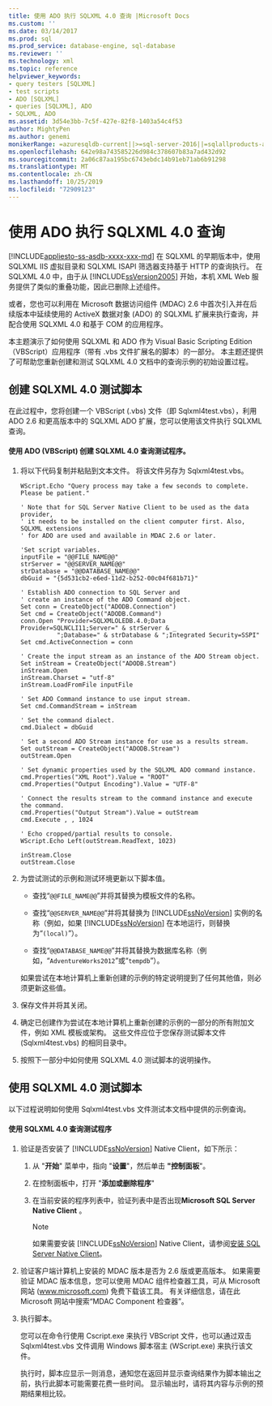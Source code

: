 ```yaml
---
title: 使用 ADO 执行 SQLXML 4.0 查询 |Microsoft Docs
ms.custom: ''
ms.date: 03/14/2017
ms.prod: sql
ms.prod_service: database-engine, sql-database
ms.reviewer: ''
ms.technology: xml
ms.topic: reference
helpviewer_keywords:
- query testers [SQLXML]
- test scripts
- ADO [SQLXML]
- queries [SQLXML], ADO
- SQLXML, ADO
ms.assetid: 3d54e3bb-7c5f-427e-82f8-1403a54c4f53
author: MightyPen
ms.author: genemi
monikerRange: =azuresqldb-current||>=sql-server-2016||=sqlallproducts-allversions||>=sql-server-linux-2017||=azuresqldb-mi-current
ms.openlocfilehash: 642e98a743585226d984c378607b83a7ad432d92
ms.sourcegitcommit: 2a06c87aa195bc6743ebdc14b91eb71ab6b91298
ms.translationtype: MT
ms.contentlocale: zh-CN
ms.lasthandoff: 10/25/2019
ms.locfileid: "72909123"
---
```

# <a name="using-ado-to-execute-sqlxml-40-queries"></a>使用 ADO 执行 SQLXML 4.0 查询
[!INCLUDE[appliesto-ss-asdb-xxxx-xxx-md](../../includes/appliesto-ss-asdb-xxxx-xxx-md.md)]
  在 SQLXML 的早期版本中，使用 SQLXML IIS 虚拟目录和 SQLXML ISAPI 筛选器支持基于 HTTP 的查询执行。 在 SQLXML 4.0 中，由于从 [!INCLUDE[ssVersion2005](../../includes/ssversion2005-md.md)] 开始，本机 XML Web 服务提供了类似的重叠功能，因此已删除上述组件。  
  
 或者，您也可以利用在 Microsoft 数据访问组件 (MDAC) 2.6 中首次引入并在后续版本中延续使用的 ActiveX 数据对象 (ADO) 的 SQLXML 扩展来执行查询，并配合使用 SQLXML 4.0 和基于 COM 的应用程序。  
  
 本主题演示了如何使用 SQLXML 和 ADO 作为 Visual Basic Scripting Edition （VBScript）应用程序（带有 .vbs 文件扩展名的脚本）的一部分。 本主题还提供了可帮助您重新创建和测试 SQLXML 4.0 文档中的查询示例的初始设置过程。  
  
## <a name="creating-the-sqlxml-40-test-script"></a>创建 SQLXML 4.0 测试脚本  
 在此过程中，您将创建一个 VBScript (.vbs) 文件（即 Sqlxml4test.vbs），利用 ADO 2.6 和更高版本中的 SQLXML ADO 扩展，您可以使用该文件执行 SQLXML 查询。  
  
#### <a name="to-create-the-sqlxml-40-query-tester-using-ado-vbscript"></a>使用 ADO (VBScript) 创建 SQLXML 4.0 查询测试程序。  
  
1.  将以下代码复制并粘贴到文本文件。 将该文件另存为 Sqlxml4test.vbs。  
  
    ```  
    WScript.Echo "Query process may take a few seconds to complete. Please be patient."  
  
    ' Note that for SQL Server Native Client to be used as the data provider,  
    ' it needs to be installed on the client computer first. Also, SQLXML extensions   
    ' for ADO are used and available in MDAC 2.6 or later.  
  
    'Set script variables.  
    inputFile = "@@FILE_NAME@@"  
    strServer = "@@SERVER_NAME@@"  
    strDatabase = "@@DATABASE_NAME@@"  
    dbGuid = "{5d531cb2-e6ed-11d2-b252-00c04f681b71}"  
  
    ' Establish ADO connection to SQL Server and   
    ' create an instance of the ADO Command object.  
    Set conn = CreateObject("ADODB.Connection")  
    Set cmd = CreateObject("ADODB.Command")  
    conn.Open "Provider=SQLXMLOLEDB.4.0;Data Provider=SQLNCLI11;Server=" & strServer & _  
              ";Database=" & strDatabase & ";Integrated Security=SSPI"  
    Set cmd.ActiveConnection = conn  
  
    ' Create the input stream as an instance of the ADO Stream object.  
    Set inStream = CreateObject("ADODB.Stream")  
    inStream.Open  
    inStream.Charset = "utf-8"  
    inStream.LoadFromFile inputFile  
  
    ' Set ADO Command instance to use input stream.  
    Set cmd.CommandStream = inStream  
  
    ' Set the command dialect.  
    cmd.Dialect = dbGuid  
  
    ' Set a second ADO Stream instance for use as a results stream.   
    Set outStream = CreateObject("ADODB.Stream")  
    outStream.Open  
  
    ' Set dynamic properties used by the SQLXML ADO command instance.   
    cmd.Properties("XML Root").Value = "ROOT"  
    cmd.Properties("Output Encoding").Value = "UTF-8"  
  
    ' Connect the results stream to the command instance and execute the command.  
    cmd.Properties("Output Stream").Value = outStream  
    cmd.Execute , , 1024  
  
    ' Echo cropped/partial results to console.  
    WScript.Echo Left(outStream.ReadText, 1023)  
  
    inStream.Close  
    outStream.Close  
    ```  
  
2.  为尝试测试的示例和测试环境更新以下脚本值。  
  
    -   查找“`@@FILE_NAME@@`”并将其替换为模板文件的名称。  
  
    -   查找“`@@SERVER_NAME@@`”并将其替换为 [!INCLUDE[ssNoVersion](../../includes/ssnoversion-md.md)] 实例的名称（例如，如果 [!INCLUDE[ssNoVersion](../../includes/ssnoversion-md.md)] 在本地运行，则替换为“`(local)`”）。  
  
    -   查找“`@@DATABASE_NAME@@`”并将其替换为数据库名称（例如，“`AdventureWorks2012`”或“`tempdb`”）。  
  
     如果尝试在本地计算机上重新创建的示例的特定说明提到了任何其他值，则必须更新这些值。  
  
3.  保存文件并将其关闭。  
  
4.  确定已创建作为尝试在本地计算机上重新创建的示例的一部分的所有附加文件，例如 XML 模板或架构。 这些文件应位于您保存测试脚本文件 (Sqlxml4test.vbs) 的相同目录中。  
  
5.  按照下一部分中如何使用 SQLXML 4.0 测试脚本的说明操作。  

## <a name="using-the-sqlxml-40-test-script"></a>使用 SQLXML 4.0 测试脚本  
 以下过程说明如何使用 Sqlxml4test.vbs 文件测试本文档中提供的示例查询。  
  
#### <a name="to-use-the-sqlxml-40-query-tester"></a>使用 SQLXML 4.0 查询测试程序  
  
1.  验证是否安装了 [!INCLUDE[ssNoVersion](../../includes/ssnoversion-md.md)] Native Client，如下所示：  
  
    1.  从 "**开始**" 菜单中，指向 "**设置**"，然后单击 **"控制面板**"。  
  
    2.  在控制面板中，打开 "**添加或删除程序**"  
  
    3.  在当前安装的程序列表中，验证列表中是否出现**Microsoft SQL Server Native Client** 。  
  
        > [!NOTE]  
        >  如果需要安装 [!INCLUDE[ssNoVersion](../../includes/ssnoversion-md.md)] Native Client，请参阅[安装 SQL Server Native Client](../../relational-databases/native-client/applications/installing-sql-server-native-client.md)。  
  
2.  验证客户端计算机上安装的 MDAC 版本是否为 2.6 版或更高版本。 如果需要验证 MDAC 版本信息，您可以使用 MDAC 组件检查器工具，可从 Microsoft 网站 (www.microsoft.com) 免费下载该工具。 有关详细信息，请在此 Microsoft 网站中搜索“MDAC Component 检查器”。  
  
3.  执行脚本。  
  
     您可以在命令行使用 Cscript.exe 来执行 VBScript 文件，也可以通过双击 Sqlxml4test.vbs 文件调用 Windows 脚本宿主 (WScript.exe) 来执行该文件。  
  
     执行时，脚本应显示一则消息，通知您在返回并显示查询结果作为脚本输出之前，执行此脚本可能需要花费一些时间。 显示输出时，请将其内容与示例的预期结果相比较。  
  
  

